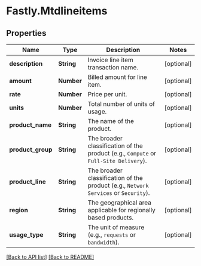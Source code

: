 # Fastly.Mtdlineitems

## Properties

Name | Type | Description | Notes
------------ | ------------- | ------------- | -------------
**description** | **String** | Invoice line item transaction name. | [optional] 
**amount** | **Number** | Billed amount for line item. | [optional] 
**rate** | **Number** | Price per unit. | [optional] 
**units** | **Number** | Total number of units of usage. | [optional] 
**product_name** | **String** | The name of the product. | [optional] 
**product_group** | **String** | The broader classification of the product (e.g., `Compute` or `Full-Site Delivery`). | [optional] 
**product_line** | **String** | The broader classification of the product (e.g., `Network Services` or `Security`). | [optional] 
**region** | **String** | The geographical area applicable for regionally based products. | [optional] 
**usage_type** | **String** | The unit of measure (e.g., `requests` or `bandwidth`). | [optional] 


[[Back to API list]](../../README.md#endpoints) [[Back to README]](../../README.md)

